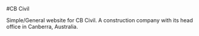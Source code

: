 #CB Civil

Simple/General website for CB Civil. A construction company with its head office in Canberra, Australia.
